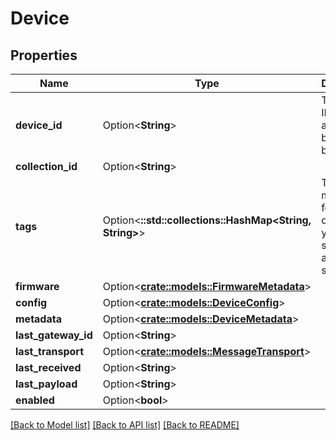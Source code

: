 # Device

## Properties

Name | Type | Description | Notes
------------ | ------------- | ------------- | -------------
**device_id** | Option<**String**> | The device ID is assigned by the backend. | [optional]
**collection_id** | Option<**String**> |  | [optional]
**tags** | Option<**::std::collections::HashMap<String, String>**> | Tags are metadata for the device that you can set. These are just strings. | [optional]
**firmware** | Option<[**crate::models::FirmwareMetadata**](FirmwareMetadata.md)> |  | [optional]
**config** | Option<[**crate::models::DeviceConfig**](DeviceConfig.md)> |  | [optional]
**metadata** | Option<[**crate::models::DeviceMetadata**](DeviceMetadata.md)> |  | [optional]
**last_gateway_id** | Option<**String**> |  | [optional]
**last_transport** | Option<[**crate::models::MessageTransport**](MessageTransport.md)> |  | [optional]
**last_received** | Option<**String**> |  | [optional]
**last_payload** | Option<**String**> |  | [optional]
**enabled** | Option<**bool**> |  | [optional]

[[Back to Model list]](../README.md#documentation-for-models) [[Back to API list]](../README.md#documentation-for-api-endpoints) [[Back to README]](../README.md)


